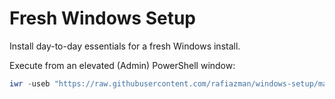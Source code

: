 # Fresh Windows Setup

Install day-to-day essentials for a fresh Windows install.

Execute from an elevated (Admin) PowerShell window:
```powershell
iwr -useb "https://raw.githubusercontent.com/rafiazman/windows-setup/master/setup.ps1" | iex
```
